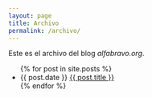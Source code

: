 ```yaml
---
layout: page
title: Archivo
permalink: /archivo/
---
```


Este es el archivo del blog *alfabravo.org*.

<ul>
	{% for post in site.posts %}
	<li>
		{{ post.date }} <a href="{{ post.url }}">{{ post.title }}</a>
	</li>
	{% endfor %}
</ul>
